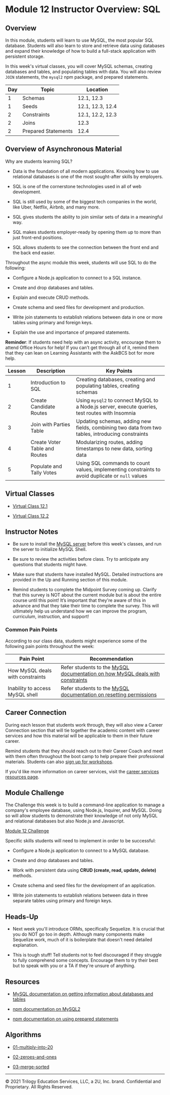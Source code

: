 # Module 12 Instructor Overview: SQL

## Overview

In this module, students will learn to use MySQL, the most popular SQL database. Students will also learn to store and retrieve data using databases and expand their knowledge of how to build a full-stack application with persistent storage.

In this week's virtual classes, you will cover MySQL schemas, creating databases and tables, and populating tables with data. You will also review `JOIN` statements, the `mysql2` npm package, and prepared statements.

| Day | Topic               | Location         |
| --- | ------------------- | ---------------- |
| 1   | Schemas             | 12.1, 12.3       |
| 1   | Seeds               | 12.1, 12.3, 12.4 |
| 2   | Constraints         | 12.1, 12.2, 12.3 |
| 2   | Joins               | 12.3             |
| 2   | Prepared Statements | 12.4             |

## Overview of Asynchronous Material

Why are students learning SQL?

* Data is the foundation of all modern applications. Knowing how to use relational databases is one of the most sought-after skills by employers.

* SQL is one of the cornerstone technologies used in all of web development.

* SQL is still used by some of the biggest tech companies in the world, like Uber, Netflix, Airbnb, and many more.

* SQL gives students the ability to join similar sets of data in a meaningful way.

* SQL makes students employer-ready by opening them up to more than just front-end positions.

* SQL allows students to see the connection between the front end and the back end easier.

Throughout the async module this week, students will use SQL to do the following:

* Configure a Node.js application to connect to a SQL instance.

* Create and drop databases and tables.

* Explain and execute CRUD methods.

* Create schema and seed files for development and production.

* Write join statements to establish relations between data in one or more tables using primary and foreign keys.

* Explain the use and importance of prepared statements.

**Reminder**: If students need help with an async activity, encourage them to attend Office Hours for help! If you can’t get through all of it, remind them that they can lean on Learning Assistants with the AskBCS bot for more help.

| Lesson | Description                   | Key Points                                                                                       |
| ------ | ----------------------------- | --- |
| 1      | Introduction to SQL           | Creating databases, creating and populating tables, creating schemas                             |
| 2      | Create Candidate Routes       | Using `mysql2` to connect MySQL to a Node.js server, execute queries, test routes with Insomnia    |
| 3      | Join with Parties Table       | Updating schemas, adding new fields, combining two data from two tables, introducing constraints |
| 4      | Create Voter Table and Routes | Modularizing routes, adding timestamps to new data, sorting data                                 |
| 5      | Populate and Tally Votes      | Using SQL commands to count values, implementing constraints to avoid duplicate or `null` values |

## Virtual Classes

* [Virtual Class 12.1](./12.1-REQUIRED.md)

* [Virtual Class 12.2](./12.2-REQUIRED.md)

## Instructor Notes

* Be sure to install the [MySQL server](https://dev.mysql.com/downloads/mysql/) before this week's classes, and run the server to initialize MySQL Shell.

* Be sure to review the activities before class. Try to anticipate any questions that students might have.

* Make sure that students have installed MySQL. Detailed instructions are provided in the Up and Running section of this module.

* Remind students to complete the Midpoint Survey coming up. Clarify that this survey is NOT about the current module but is about the entire course until this point! It’s important that they're aware of this in advance and that they take their time to complete the survey. This will ultimately help us understand how we can improve the program, curriculum, instruction, and support!

### Common Pain Points

According to our class data, students might experience some of the following pain points throughout the week:

| Pain Point                       | Recommendation                                                                                                                  |
| -------------------------------- | --- |
| How MySQL deals with constraints | Refer students to the [MySQL documentation on how MySQL deals with constraints](https://dev.mysql.com/doc/refman/8.0/en/constraints.html)                     |
| Inability to access MySQL shell  | Refer students to the [MySQL documentation on resetting permissions](https://dev.mysql.com/doc/refman/5.7/en/resetting-permissions.html) |

## Career Connection

During each lesson that students work through, they will also view a Career Connection section that will tie together the academic content with career services and how this material will be applicable to them in their future career.

Remind students that they should reach out to their Career Coach and meet with them often throughout the boot camp to help prepare their professional materials. Students can also [sign up for workshops](https://careernetwork.2u.com/?utm_medium=Academics&utm_source=boot_camp).

If you'd like more information on career services, visit the [career services resources page](https://github.com/coding-boot-camp/fullstack-prework/pull/80/).

## Module Challenge

The Challenge this week is to build a command-line application to manage a company's employee database, using Node.js, Inquirer, and MySQL. Doing so will allow students to demonstrate their knowledge of not only MySQL and relational databases but also Node.js and Javascript.

[Module 12 Challenge](../../01-Class-Content/12-SQL/02-Challenge/README.md)

Specific skills students will need to implement in order to be successful:

* Configure a Node.js application to connect to a MySQL database.

* Create and drop databases and tables.

* Work with persistent data using **CRUD (create, read, update, delete)** methods.

* Create schema and seed files for the development of an application.

* Write join statements to establish relations between data in three separate tables using primary and foreign keys.

## Heads-Up

* Next week you'll introduce ORMs, specifically Sequelize. It is crucial that you do NOT go too in depth. Although many components make Sequelize work, much of it is boilerplate that doesn't need detailed explanation.

* This is tough stuff! Tell students not to feel discouraged if they struggle to fully comprehend some concepts. Encourage them to try their best but to speak with you or a TA if they're unsure of anything.

## Resources

* [MySQL documentation on getting information about databases and tables](https://dev.mysql.com/doc/refman/8.0/en/getting-information.html)

* [npm documentation on MySQL2](https://www.npmjs.com/package/mysql2)

* [npm documentation on using prepared statements](https://www.npmjs.com/package/mysql2#using-prepared-statements)

## Algorithms

* [01-multiply-into-20](../../01-Class-Content/12-SQL/03-Algorithms/01-multiply-into-20)

* [02-zeroes-and-ones](../../01-Class-Content/12-SQL/03-Algorithms/02-zeroes-and-ones)

* [03-merge-sorted](../../01-Class-Content/12-SQL/03-Algorithms/03-merge-sorted)

---
© 2021 Trilogy Education Services, LLC, a 2U, Inc. brand. Confidential and Proprietary. All Rights Reserved.
